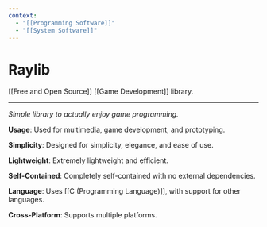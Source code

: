 ```yaml
---
context:
  - "[[Programming Software]]"
  - "[[System Software]]"
---
```


# Raylib

[[Free and Open Source]] [[Game Development]] library.

---

_Simple library to actually enjoy game programming._

**Usage**: Used for multimedia, game development, and prototyping.

**Simplicity**: Designed for simplicity, elegance, and ease of use.

**Lightweight**: Extremely lightweight and efficient.

**Self-Contained**: Completely self-contained with no external dependencies.

**Language**: Uses [[C (Programming Language)]], with support for other languages.

**Cross-Platform**: Supports multiple platforms.
